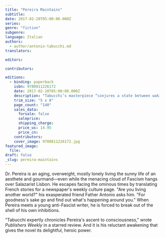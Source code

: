 ```yaml
---
title: "Pereira Maintains"
subtitle:
date: 2017-02-28T05:00:00.000Z
series:
genre: "fiction"
subgenre:
language: Italian
authors:
  - author/antonio-tabucchi.md
translators:

editors:

contributors:

editions:
  - binding: paperback
    isbn: 9780811226172
    date: 2017-02-28T05:00:00.000Z
    description: "Tabucchi’s masterpiece “conjures a state between waking and dreaming” (_The New York Times_) "
    trim_size: "5 x 8"
    page_count: "140"
    sales_data:
      forsale: false
      saleprice:
      shipping_charge:
      price_us: 14.95
      price_cn:
    contributors:
    cover_image: 9780811226172.jpg
featured_image:
  file:
draft: false
_slug: pereira-maintains
---
```


Dr. Pereira is an aging, overweight, mostly lonely living the sunny life of an aesthete and gourmand<span class="st">—</span>even while the menacing cloud of Fascism hangs over Salazarist Lisbon. He escapes facing the ominous times by translating French stories for a newspaper's weekly culture page. "Are you living another world?" his exasperated friend Father Antonio asks him. "For goodness's sake go and find out what's happening around you." When Pereira meets a young anti-Fascist writer, he is forced to break out of the shell of his own inhibitions.

"Tabucchi expertly chronicles Pereira's ascent to consciousness," wrote _Publishers Weekly_ in a starred review. And it is his reluctant awakening that gives the novel its delightful, heroic power.
